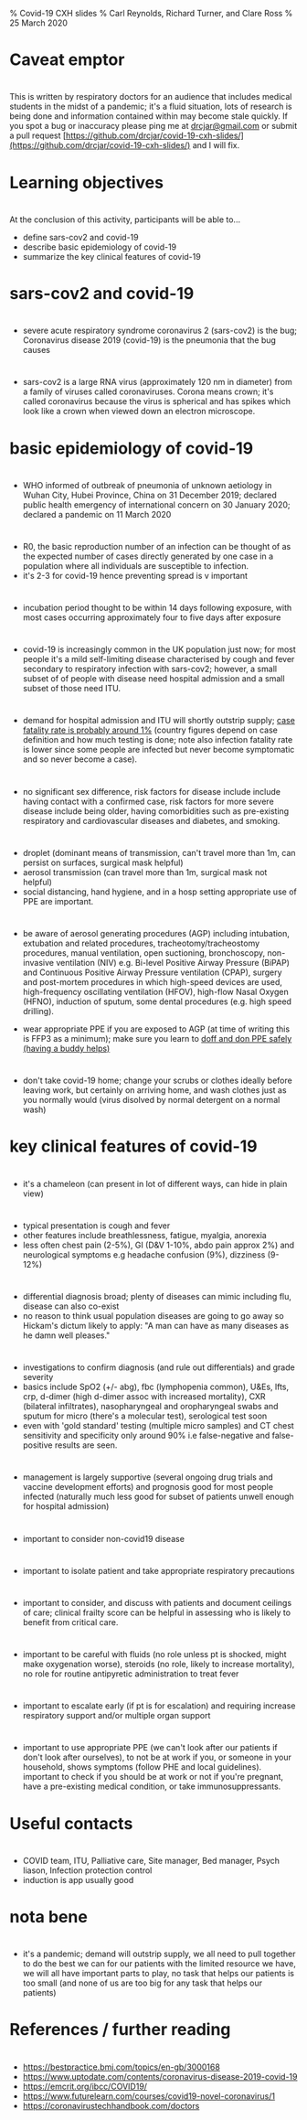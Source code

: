 % Covid-19 CXH slides
% Carl Reynolds, Richard Turner, and Clare Ross
% 25 March 2020

# Caveat emptor

#

This is written by respiratory doctors for an audience that includes medical students in the midst of a pandemic; it's a fluid situation, lots of research is being done and information contained within may become stale quickly. If you spot a bug or inaccuracy please ping me at [drcjar@gmail.com](drcjar@gmail.com) or submit a pull request [https://github.com/drcjar/covid-19-cxh-slides/](https://github.com/drcjar/covid-19-cxh-slides/) and I will fix.

# Learning objectives

#

At the conclusion of this activity, participants will be able to...

- define sars-cov2 and covid-19
- describe basic epidemiology of covid-19
- summarize the key clinical features of covid-19

# sars-cov2 and covid-19

#

- severe acute respiratory syndrome coronavirus 2 (sars-cov2) is the bug; Coronavirus disease 2019 (covid-19) is the pneumonia that the bug causes

#

- sars-cov2 is a large RNA virus (approximately 120 nm in diameter) from a family of viruses called coronaviruses. Corona means crown; it's called coronavirus because the virus is spherical and has spikes which look like a crown when viewed down an electron microscope.

# basic epidemiology of covid-19

#

-  WHO informed of outbreak of pneumonia of unknown aetiology in Wuhan City, Hubei Province, China on 31 December 2019; declared public health emergency of international concern on 30 January 2020; declared a pandemic on 11 March 2020

#

- R0, the basic reproduction number of an infection can be thought of as the expected number of cases directly generated by one case in a population where all individuals are susceptible to infection.
- it's 2-3 for covid-19 hence preventing spread is v important

# 

- incubation period thought to be within 14 days following exposure, with most cases occurring approximately four to five days after exposure

#

- covid-19 is increasingly common in the UK population just now; for most people it's a mild self-limiting disease characterised by cough and fever secondary to respiratory infection with sars-cov2; however, a small subset of of people with disease need hospital admission and a small subset of those need ITU.

#

- demand for hospital admission and ITU will shortly outstrip supply; [case fatality rate is probably around 1%](https://www.cebm.net/global-covid-19-case-fatality-rates/) (country figures depend on case definition and how much testing is done; note also infection fatality rate is lower since some people are infected but never become symptomatic and so never become a case). 

# 

- no significant sex difference, risk factors for disease include include having contact with a confirmed case, risk factors for more severe disease include being older, having comorbidities such as pre-existing respiratory and cardiovascular diseases and diabetes, and smoking.

#

- droplet (dominant means of transmission, can't travel more than 1m, can persist on surfaces, surgical mask helpful)
- aerosol transmission (can travel more than 1m, surgical mask not helpful)
- social distancing, hand hygiene, and in a hosp setting appropriate use of PPE are important.

#

- be aware of aerosol generating procedures (AGP) including intubation, extubation and related procedures, tracheotomy/tracheostomy procedures, manual ventilation, open suctioning, bronchoscopy, non-invasive ventilation (NIV) e.g. Bi-level Positive Airway Pressure (BiPAP) and Continuous Positive Airway Pressure ventilation (CPAP), surgery and post-mortem procedures in which high-speed devices are used, high-frequency oscillating ventilation (HFOV), high-flow Nasal Oxygen (HFNO), induction of sputum, some dental procedures (e.g. high speed drilling).

- wear appropriate PPE if you are exposed to AGP (at time of writing this is FFP3 as a minimum); make sure you learn to [doff and don PPE safely (having a buddy helps)](https://www.cdc.gov/hai/pdfs/ppe/ppe-sequence.pdf)

# 

- don't take covid-19 home; change your scrubs or clothes ideally before leaving work, but
certainly on arriving home, and wash clothes just as you normally would (virus disolved by normal detergent on a normal wash)

# key clinical features of covid-19

#

- it's a chameleon (can present in lot of different ways, can hide in plain view)

#

- typical presentation is cough and fever
- other features include breathlessness, fatigue, myalgia, anorexia
- less often chest pain (2-5%), GI (D&V 1-10%, abdo pain approx 2%) and neurological symptoms e.g headache confusion (9%), dizziness (9-12%)

#

- differential diagnosis broad; plenty of diseases can mimic including flu, disease can also co-exist
- no reason to think usual population diseases are going to go away so Hickam's dictum likely to apply: "A man can have as many diseases as he damn well pleases."

#

- investigations to confirm diagnosis (and rule out differentials) and grade severity
- basics include SpO2 (+/- abg), fbc (lymphopenia common), U&Es, lfts, crp, d-dimer (high d-dimer assoc with increased mortality), CXR (bilateral infiltrates), nasopharyngeal and oropharyngeal swabs and sputum for micro (there's a molecular test), serological test soon
- even with 'gold standard' testing (multiple micro samples) and CT chest sensitivity and specificity only around 90% i.e false-negative and false-positive results are seen.

#

- management is largely supportive (several ongoing drug trials and vaccine development efforts) and prognosis good for most people infected (naturally much less good for subset of patients unwell enough for hospital admission)

#

- important to consider non-covid19 disease

#

- important to isolate patient and take appropriate respiratory precautions

#

- important to consider, and discuss with patients and document ceilings of care; clinical frailty score can be helpful in assessing who is likely to benefit from critical care.

#

- important to be careful with fluids (no role unless pt is shocked, might make oxygenation worse), steroids (no role, likely to increase mortality), no role for routine antipyretic administration to treat fever

#

- important to escalate early (if pt is for escalation) and requiring increase respiratory support and/or multiple organ support

#

- important to use appropriate PPE (we can't look after our patients if don't look after ourselves), to not be at work if you, or someone in your household, shows symptoms (follow PHE and local guidelines). important to check if you should be at work or not if you're pregnant, have a pre-existing medical condition, or take immunosuppressants.

# Useful contacts

#

- COVID team, ITU, Palliative care, Site manager, Bed manager, Psych liason, Infection protection control
- induction is app usually good

# nota bene

#

- it's a pandemic; demand will outstrip supply, we all need to pull together to do the best we can for our patients with the limited resource we have, we will all have important parts to play, no task that helps our patients is too small (and none of us are too big for any task that helps our patients)

# References / further reading

#

- https://bestpractice.bmj.com/topics/en-gb/3000168
- https://www.uptodate.com/contents/coronavirus-disease-2019-covid-19
- https://emcrit.org/ibcc/COVID19/
- https://www.futurelearn.com/courses/covid19-novel-coronavirus/1
- https://coronavirustechhandbook.com/doctors



